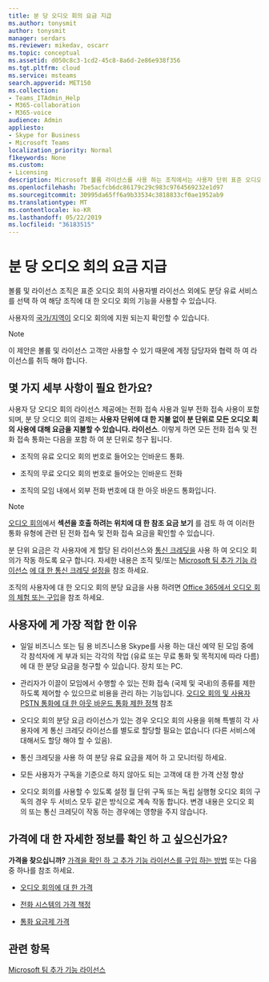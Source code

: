 ```yaml
---
title: 분 당 오디오 회의 요금 지급
ms.author: tonysmit
author: tonysmit
manager: serdars
ms.reviewer: mikedav, oscarr
ms.topic: conceptual
ms.assetid: d050c8c3-1cd2-45c8-8a6d-2e86e938f356
ms.tgt.pltfrm: cloud
ms.service: msteams
search.appverid: MET150
ms.collection:
- Teams_ITAdmin_Help
- M365-collaboration
- M365-voice
audience: Admin
appliesto:
- Skype for Business
- Microsoft Teams
localization_priority: Normal
f1keywords: None
ms.custom:
- Licensing
description: Microsoft 볼륨 라이선스를 사용 하는 조직에서는 사용자 단위 표준 오디오 회의 외에도 분당 유료 서비스를 선택 하 여 해당 조직에 대 한 오디오 회의 기능을 사용할 수 있습니다.
ms.openlocfilehash: 7be5acfcb6dc86179c29c983c9764569232e1d97
ms.sourcegitcommit: 30995da65ff6a9b33534c3818833cf0ae1952ab9
ms.translationtype: MT
ms.contentlocale: ko-KR
ms.lasthandoff: 05/22/2019
ms.locfileid: "36183515"
---
```

# <a name="audio-conferencing-pay-per-minute"></a>분 당 오디오 회의 요금 지급

볼륨 및 라이선스 조직은 표준 오디오 회의 사용자별 라이선스 외에도 분당 유료 서비스를 선택 하 여 해당 조직에 대 한 오디오 회의 기능을 사용할 수 있습니다.
  

사용자의 [국가/지역이](country-and-region-availability-for-audio-conferencing-and-calling-plans/country-and-region-availability-for-audio-conferencing-and-calling-plans.md) 오디오 회의에 지원 되는지 확인할 수 있습니다.

  
> [!NOTE]
> 이 제안은 볼륨 및 라이선스 고객만 사용할 수 있기 때문에 계정 담당자와 협력 하 여 라이선스를 취득 해야 합니다. 
  
## <a name="need-some-details"></a>몇 가지 세부 사항이 필요 한가요?

사용자 당 오디오 회의 라이선스 제공에는 전화 접속 사용과 일부 전화 접속 사용이 포함 되며, 분 당 오디오 회의 결제는 **사용자 단위에 대 한 지불 없이 분 단위로 모든 오디오 회의 사용에 대해 요금을 지불할 수 있습니다. 라이선스**. 이렇게 하면 모든 전화 접속 및 전화 접속 통화는 다음을 포함 하 여 분 단위로 청구 됩니다.
  
- 조직의 유료 오디오 회의 번호로 들어오는 인바운드 통화.
    
- 조직의 무료 오디오 회의 번호로 들어오는 인바운드 전화
    
- 조직의 모임 내에서 외부 전화 번호에 대 한 아웃 바운드 통화입니다.
    
> [!NOTE]
> [오디오 회의](https://products.office.com/microsoft-teams/online-meeting-solutions#Rates)에서 **섹션을 호출 하려는 위치에 대 한 참조 요금 보기** 를 검토 하 여 이러한 통화 유형에 관련 된 전화 접속 및 전화 접속 요금을 확인할 수 있습니다.
  
분 단위 요금은 각 사용자에 게 할당 된 라이선스와 [통신 크레딧을](what-are-communications-credits.md) 사용 하 여 오디오 회의가 작동 하도록 요구 합니다. 자세한 내용은 조직 및/또는 [Microsoft 팀 추가 기능 라이선스](teams-add-on-licensing/microsoft-teams-add-on-licensing.md) [에 대 한 통신 크레딧 설정을](set-up-communications-credits-for-your-organization.md) 참조 하세요.
  
조직의 사용자에 대 한 오디오 회의 분당 요금을 사용 하려면 [Office 365에서 오디오 회의 체험 또는 구입](try-or-purchase-audio-conferencing-in-office-365-for-teams.md)을 참조 하세요.

## <a name="why-is-it-best-for-you"></a>사용자에 게 가장 적합 한 이유

- 일일 비즈니스 또는 팀 용 비즈니스용 Skype를 사용 하는 대신 예약 된 모임 중에 각 참석자에 게 부과 되는 각각의 작업 (유료 또는 무료 통화 및 목적지에 따라 다름)에 대 한 분당 요금을 청구할 수 있습니다. 장치 또는 PC.

- 관리자가 이끌이 모임에서 수행할 수 있는 전화 접속 (국제 및 국내)의 종류를 제한 하도록 제어할 수 있으므로 비용을 관리 하는 기능입니다. [오디오 회의 및 사용자 PSTN 통화에 대 한 아웃 바운드 통화 제한 정책](/microsoftteams/outbound-calling-restriction-policies) 참조

- 오디오 회의 분당 요금 라이선스가 있는 경우 오디오 회의 사용을 위해 특별히 각 사용자에 게 통신 크레딧 라이선스를 별도로 할당할 필요는 없습니다 (다른 서비스에 대해서도 할당 해야 할 수 있음).

- 통신 크레딧을 사용 하 여 분당 유료 요금을 제어 하 고 모니터링 하세요.

- 모든 사용자가 구독을 기준으로 하지 않아도 되는 고객에 대 한 가격 산정 향상 

- 오디오 회의를 사용할 수 있도록 설정 월 단위 구독 또는 독립 실행형 오디오 회의 구독의 경우 두 서비스 모두 같은 방식으로 계속 작동 합니다. 변경 내용은 오디오 회의 또는 통신 크레딧이 작동 하는 경우에는 영향을 주지 않습니다.
  
## <a name="want-to-find-out-more-about-pricing"></a>가격에 대 한 자세한 정보를 확인 하 고 싶으신가요?

 **가격을 찾으십니까?** [가격을 확인 하 고 추가 기능 라이선스를 구입 하는 방법](teams-add-on-licensing/microsoft-teams-add-on-licensing.md#bkmk_how) 또는 다음 중 하나를 참조 하세요.
  
- [오디오 회의에 대 한 가격](https://products.office.com/skype-for-business/audio-conferencing#Requirements)
    
- [전화 시스템의 가격 책정](https://products.office.com/skype-for-business/phone-system#Requirements)
    
- [통화 요금제 가격](https://products.office.com/skype-for-business/pstn-calling-plans#requirements)
    
## <a name="related-topics"></a>관련 항목
  
[Microsoft 팀 추가 기능 라이선스](teams-add-on-licensing/microsoft-teams-add-on-licensing.md)
  
  
 

